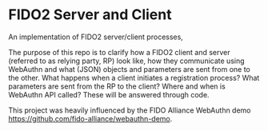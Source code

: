 # FIDO2 Server and Client
An implementation of FIDO2 server/client processes,

The purpose of this repo is to clarify how a FIDO2 client and server (referred to as relying party, RP) look like, how they communicate using WebAuthn and what (JSON) objects and parameters are sent from one to the other. 
What happens when a client initiates a registration process? What parameters are sent from the RP to the client? Where and when is WebAuthn API called? These will be answered through code.

This project was heavily influenced by the FIDO Alliance WebAuthn demo https://github.com/fido-alliance/webauthn-demo.